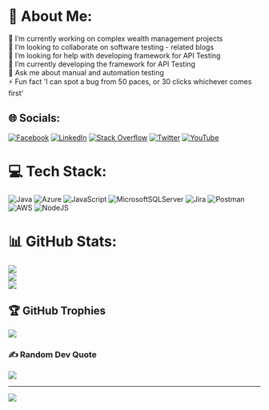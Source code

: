 # 💫 About Me:
🔭 I’m currently working on complex wealth management projects<br>👯 I’m looking to collaborate on software testing - related blogs<br>🤝 I’m looking for help with developing framework for API Testing<br>🌱 I’m currently developing the framework for API Testing<br>💬 Ask me about manual and automation testing<br>⚡ Fun fact 'I can spot a bug from 50 paces, or 30 clicks whichever comes first'


## 🌐 Socials:
[![Facebook](https://img.shields.io/badge/Facebook-%231877F2.svg?logo=Facebook&logoColor=white)](https://facebook.com/maxx.muthu) [![LinkedIn](https://img.shields.io/badge/LinkedIn-%230077B5.svg?logo=linkedin&logoColor=white)](https://linkedin.com/in/maxxmuthu) [![Stack Overflow](https://img.shields.io/badge/-Stackoverflow-FE7A16?logo=stack-overflow&logoColor=white)](https://stackoverflow.com/users/maxx-muthu) [![Twitter](https://img.shields.io/badge/Twitter-%231DA1F2.svg?logo=Twitter&logoColor=white)](https://twitter.com/maxxmuthu) [![YouTube](https://img.shields.io/badge/YouTube-%23FF0000.svg?logo=YouTube&logoColor=white)](https://youtube.com/@maxxmuthu6560) 

# 💻 Tech Stack:
![Java](https://img.shields.io/badge/java-%23ED8B00.svg?style=for-the-badge&logo=java&logoColor=white) ![Azure](https://img.shields.io/badge/azure-%230072C6.svg?style=for-the-badge&logo=azure-devops&logoColor=white) ![JavaScript](https://img.shields.io/badge/javascript-%23323330.svg?style=for-the-badge&logo=javascript&logoColor=%23F7DF1E) ![MicrosoftSQLServer](https://img.shields.io/badge/Microsoft%20SQL%20Sever-CC2927?style=for-the-badge&logo=microsoft%20sql%20server&logoColor=white) ![Jira](https://img.shields.io/badge/jira-%230A0FFF.svg?style=for-the-badge&logo=jira&logoColor=white) ![Postman](https://img.shields.io/badge/Postman-FF6C37?style=for-the-badge&logo=postman&logoColor=white) ![AWS](https://img.shields.io/badge/AWS-%23FF9900.svg?style=for-the-badge&logo=amazon-aws&logoColor=white) ![NodeJS](https://img.shields.io/badge/node.js-6DA55F?style=for-the-badge&logo=node.js&logoColor=white)
# 📊 GitHub Stats:
![](https://github-readme-stats-sigma-five.vercel.app/api?username=maxxmuthu&theme=merko&hide_border=false&include_all_commits=false&count_private=true)<br/>
![](https://github-readme-streak-stats.herokuapp.com/?user=maxxmuthu&theme=merko&hide_border=false)<br/>
![](https://github-readme-stats-sigma-five.vercel.app/api/top-langs/?username=maxxmuthu&theme=merko&hide_border=false&include_all_commits=false&count_private=false&layout=compact)


## 🏆 GitHub Trophies
![](https://github-profile-trophy.vercel.app/?username=maxxmuthu&theme=onedark&no-frame=false&no-bg=true&margin-w=4)

### ✍️ Random Dev Quote
![](https://quotes-github-readme.vercel.app/api?type=horizontal&theme=radical)

---
[![](https://visitcount.itsvg.in/api?id=maxxmuthu&icon=9&color=0)](https://visitcount.itsvg.in)

<!-- Proudly created with GPRM ( https://gprm.itsvg.in ) -->
